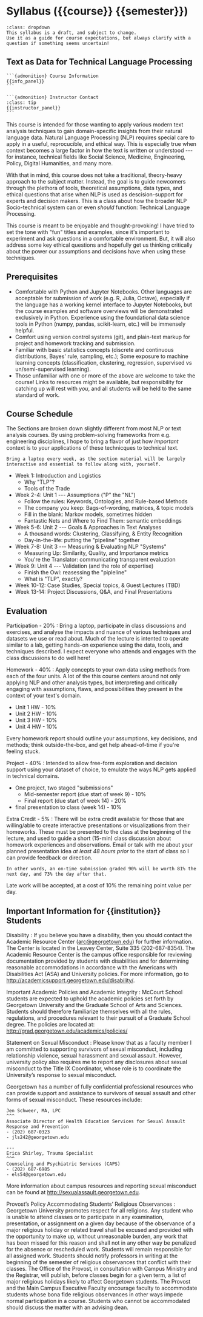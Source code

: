 # Syllabus ({{course}} {{semester}})

```{warning}
:class: dropdown
This syllabus is a draft, and subject to change. 
Use it as a guide for course expectations, but always clarify with a question if something seems uncertain!

```



##  Text as Data for Technical Language Processing

````{sidebar} Course and Conact Information
```{admonition} Course Information
{{info_panel}}
```

```{admonition} Instructor Contact
:class: tip
{{instructor_panel}}
```
````

This course is intended for those wanting to apply various modern text analysis techniques to gain domain-specific insights from their natural language data. 
Natural Language Processing (NLP) requires special care to apply in a useful, reprocucible, and ethical way. 
This is especially true when context becomes a large factor in how the text is written or understood --- for instance, technical fields like Social Science, Medicine, Engineering, Policy, Digital Humanities, and many more.


With that in mind, this course does not take a traditional, theory-heavy approach to the subject matter. 
Instead, the goal is to guide newcomers through the plethora of tools, theoretical assumptions, data types, and ethical questions that arise when NLP is used as descision-support for experts and decision makers. 
This is a class about how the broader NLP Socio-technical system can or even _should_ function: Technical Language Processing. 

This course is meant to be enjoyable and thought-provoking! 
I have tried to set the tone with "fun" titles and examples, since it's important to experiment and ask questions in a comfortable environment. 
But, it will also address some key ethical questions and hopefully get us thinking critically about the power our assumptions and decisions have when using these techniques. 

## Prerequisites

- Comfortable with Python and Jupyter Notebooks. Other languages are acceptable for submission of work (e.g. R, Julia, Octave), especially if the language has a working kernel interface to Jupyter Notebooks, but the course examples and software overviews will be demonstrated exclusively in Python. 
  Experience using the foundational data science tools in Python (numpy, pandas, scikit-learn, etc.) will be immensely helpful. 
- Comfort using version control systems (git), and plain-text markup for project and homework tracking and submission. 
- Familiar with basic statistics concepts (discrete and continuous distributions, Bayes' rule, sampling, etc.); Some exposure to machine learning concepts (classification, clustering, regression, supervised vs un/semi-supervised learning). 
- Those unfamiliar with one or more of the above are welcome to take the course! Links to resources might be available, but responsibility for catching up will rest with *you*, and all students will be held to the same standard of work. 

## Course Schedule

The Sections are broken down slightly different from most NLP or text analysis courses. 
By using problem-solving frameworks from e.g. engineering disciplines, I hope to bring a flavor of just how _important_ context is to your applications of these technicques to technical text. 

```{margin}
Bring a laptop every week, as the section material will be largely interactive and essential to follow along with, yourself.
```

- Week 1: Introduction and Logistics 
  - Why "TLP"?
  - Tools of the Trade
- Week 2-4: Unit 1 --- Assumptions ("P" the "NL")
  - Follow the rules: Keywords, Ontologies, and Rule-based Methods
  - The company you keep: Bags-of-wording, matrices, & topic models 
  - Fill in the blank: Markov models, sometimes hidden
  - Fantastic Nets and Where to Find Them: semantic embeddings 
- Week 5-6: Unit 2 --- Goals & Approaches in Text Analyses
  - A thousand words: Clustering, Classifying, & Entity Recognition
  - Day-in-the-life: putting the "pipeline" together
- Week 7-8: Unit 3 --- Measuring & Evaluating NLP "Systems"
  - Measuring Up: Similarity, Quality, and Importance metrics
  - You're the Translator: communicating transparent evaluation
- Week 9: Unit 4 --- Validation (and the role of expertise)
  - Finish the Owl: reasessing the "pipleline" 
  - What is "TLP", exactly? 
- Week 10-12: Case Studies, Special topics, & Guest Lectures (TBD)
- Week 13-14: Project Discussions, Q&A, and Final Presentations

## Evaluation

Participation - 20%
: Bring a laptop, participate in class discussions and exercises, and analyse the impacts and nuance of various techniques and datasets we use or read about. 
  Much of the lecture is intented to operate similar to a lab, getting hands-on experience using the data, tools, and techniques described. 
  I expect everyone who attends and engages with the class discussions to do well here!

Homework - 40%
: Apply concepts to your own data using methods from each of the four units. 
  A lot of the this course centers around not only applying NLP and other analysis types, but interpreting and critically engaging with assumptions, flaws, and possibilities they present in the context of your text's domain. 
  
  - Unit 1 HW - 10%
  - Unit 2 HW - 10%
  - Unit 3 HW - 10%
  - Unit 4 HW - 10%

  Every homework report should outline your assumptions, key decisions, and methods; think outside-the-box, and get help ahead-of-time if you're feeling stuck. 

Project - 40%
: Intended to allow free-form exploration and decision support using your dataset of choice, to emulate the ways NLP gets applied in technical domains. 

  - One project, two staged "submissions" 
    - Mid-semester report (due start of week 9) - 10% 
    - Final report (due start of week 14) - 20%
  - final presentation to class (week 14) - 10% 

Extra Credit - 5%
: There will be extra credit available for those that are willing/able to create interactive presentations or visualizations from their homeworks. 
  These must be presented to the class at the beginning of the lecture, and used to guide a short (15-min) class discussion about homework experiences and observations. 
  Email or talk with me about your planned presentation idea *at least 48 hours prior* to the start of class so I can provide feedback or direction. 

 ```{margin}
 In other words, an on-time submission graded 90% will be worth 81% the next day, and 73% the day after that. 
```
  
 Late work will be accepted, at a cost of 10% the remaining point value per day. 



## Important Information for {{institution}} Students 

Disability
:  If you believe you have a disability, then you should contact the Academic Resource Center (arc@georgetown.edu) for further information. The Center is located in the Leavey Center, Suite 335 (202-687-8354). The Academic Resource Center is the campus office responsible for reviewing documentation provided by students with disabilities and for determining reasonable accommodations in accordance with the Americans with Disabilities Act (ASA) and University policies. For more information, go to http://academicsupport.georgetown.edu/disability/.

Important Academic Policies and Academic Integrity
:  McCourt School students are expected to uphold the academic policies set forth by Georgetown University and the Graduate School of Arts and Sciences. Students should therefore familiarize themselves with all the rules, regulations, and procedures relevant to their pursuit of a Graduate School degree. The policies are located at: http://grad.georgetown.edu/academics/policies/


Statement on Sexual Misconduct
:  Please know that as a faculty member I am committed to supporting survivors of sexual misconduct, including relationship violence, sexual harassment and sexual assault.  However, university policy also requires me to report any disclosures about sexual misconduct to the Title IX Coordinator, whose role is to coordinate the University’s response to sexual misconduct. 

   Georgetown has a number of fully confidential professional resources who can provide support and assistance to survivors of sexual assault and other forms of sexual misconduct.  These resources include:
   
   ````{panels}
   Jen Schweer, MA, LPC
   ^^^
   Associate Director of Health Education Services for Sexual Assault Response and Prevention
   - (202) 687-0323
   - jls242@georgetown.edu

   ---
   Erica Shirley, Trauma Specialist
   ^^^
   Counseling and Psychiatric Services (CAPS)
   - (202) 687-6985
   - els54@georgetown.edu

   ````

   More information about campus resources and reporting sexual misconduct can be found at http://sexualassault.georgetown.edu.

Provost’s Policy Accommodating Students’ Religious Observances
:  Georgetown University promotes respect for all religions.  Any student who is unable to attend classes or to participate in any examination, presentation, or assignment on a given day because of the observance of a major religious holiday or related travel shall be excused and provided with the opportunity to make up, without unreasonable burden, any work that has been missed for this reason and shall not in any other way be penalized for the absence or rescheduled work. Students will remain responsible for all assigned work. Students should notify professors in writing at the beginning of the semester of religious observances that conflict with their classes. The Office of the Provost, in consultation with Campus Ministry and the Registrar, will publish, before classes begin for a given term, a list of major religious holidays likely to affect Georgetown students.  The Provost and the Main Campus Executive Faculty encourage faculty to accommodate students whose bona fide religious observances in other ways impede normal participation in a course.  Students who cannot be accommodated should discuss the matter with an advising dean.
